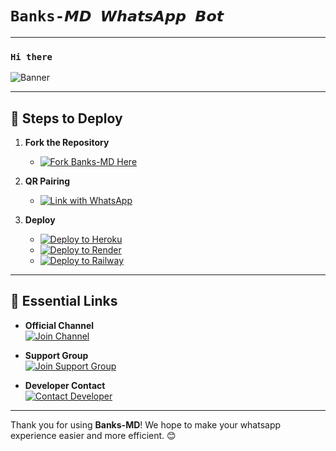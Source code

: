 # `Banks-𝙈𝘿 𝙒𝙝𝙖𝙩𝙨𝘼𝙥𝙥 𝘽𝙤𝙩`

---

### `Hi there`

![Banner](https://files.catbox.moe/e57dfu.jpg)

---

## 🚀 Steps to Deploy

1. **Fork the Repository**  
   - [![Fork Banks-MD Here](https://img.shields.io/badge/Fork%20Banks--MD%20Here-Click%20Here-brightgreen?style=for-the-badge&logo=git)](https://github.com/banks021/banks020/fork)

2. **QR Pairing**  
   - [![Link with WhatsApp](https://img.shields.io/badge/Scan%20QR%20Code-Click%20Here-brightblue?style=for-the-badge&logo=qrcode)](https://toxicmd.vercel.app/)

3. **Deploy**  
   - [![Deploy to Heroku](https://www.herokucdn.com/deploy/button.svg)](https://heroku.com/deploy?template=https://github.com/banks021/banks020)
   - [![Deploy to Render](https://render.com/images/deploy-to-render.svg)](https://dashboard.render.com/deploy?repo=https://github.com/banks021/banks020)
   - [![Deploy to Railway](https://railway.app/button.svg)](https://railway.app/new/template?template=https://github.com/banks021/banks020)

---

## 🔗 Essential Links  

- **Official Channel**  
  [![Join Channel](https://img.shields.io/badge/Join%20Channel-Click%20Here-brightgreen?style=for-the-badge&logo=whatsapp&logoColor=white)](https://whatsapp.com/channel/0029Vb6N13aIN9imeT2FOB1E)

- **Support Group**  
  [![Join Support Group](https://img.shields.io/badge/Join%20Support%20Group-Click%20Here-brightblue?style=for-the-badge&logo=whatsapp&logoColor=white)](https://chat.whatsapp.com/GwWH2FBD2E30sypmt0Arph)

- **Developer Contact**  
  [![Contact Developer](https://img.shields.io/badge/Contact%20Developer-Click%20Here-brightgreen?logo=whatsapp&style=for-the-badge&logoColor=white)](https://api.whatsapp.com/send?phone=256760447222)

---

Thank you for using **Banks-MD**! We hope to make your whatsapp experience easier and more efficient. 😊